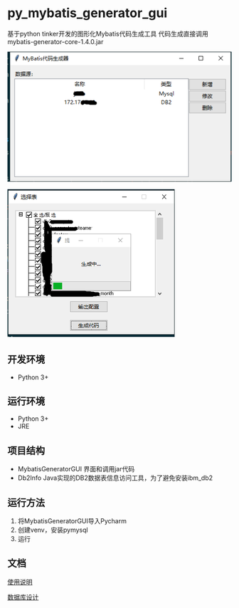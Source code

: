 # py_mybatis_generator_gui
基于python tinker开发的图形化Mybatis代码生成工具
代码生成直接调用mybatis-generator-core-1.4.0.jar

![](./docs/imgs/home.PNG)

![](./docs/imgs/making.PNG)


## 开发环境
* Python 3+

## 运行环境
* Python 3+
* JRE

## 项目结构

* MybatisGeneratorGUI 界面和调用jar代码
* Db2Info Java实现的DB2数据表信息访问工具，为了避免安装ibm_db2

## 运行方法
1. 将MybatisGeneratorGUI导入Pycharm
2. 创建venv，安装pymysql
3. 运行

## 文档

[使用说明](https://github.com/oHeHeHou/py_mybatis_generator_gui/blob/main/docs/%E4%BD%BF%E7%94%A8%E8%AF%B4%E6%98%8E.md)

[数据库设计](https://github.com/oHeHeHou/py_mybatis_generator_gui/blob/main/docs/%E6%95%B0%E6%8D%AE%E5%BA%93%E8%AE%BE%E8%AE%A1.md)
